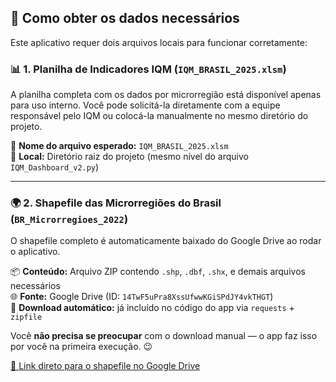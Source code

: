 ## 📂 Como obter os dados necessários

Este aplicativo requer dois arquivos locais para funcionar corretamente:

### 📊 1. Planilha de Indicadores IQM (`IQM_BRASIL_2025.xlsm`)
A planilha completa com os dados por microrregião está disponível apenas para uso interno. Você pode solicitá-la diretamente com a equipe responsável pelo IQM ou colocá-la manualmente no mesmo diretório do projeto.

📍 **Nome do arquivo esperado:** `IQM_BRASIL_2025.xlsm`  
📍 **Local:** Diretório raiz do projeto (mesmo nível do arquivo `IQM_Dashboard_v2.py`)

---

### 🌍 2. Shapefile das Microrregiões do Brasil (`BR_Microrregioes_2022`)
O shapefile completo é automaticamente baixado do Google Drive ao rodar o aplicativo.

📦 **Conteúdo:** Arquivo ZIP contendo `.shp`, `.dbf`, `.shx`, e demais arquivos necessários  
🌐 **Fonte:** Google Drive (ID: `14TwF5uPra8XssUfwwKGiSPdJY4vkTHGT`)  
🔄 **Download automático:** já incluído no código do app via `requests` + `zipfile`

Você **não precisa se preocupar** com o download manual — o app faz isso por você na primeira execução. 😉

[🔗 Link direto para o shapefile no Google Drive](https://drive.google.com/uc?export=download&id=14TwF5uPra8XssUfwwKGiSPdJY4vkTHGT)
